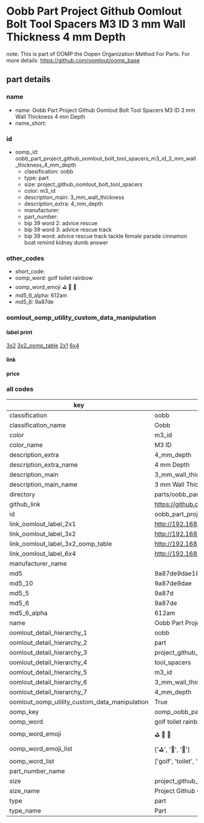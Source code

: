 # Oobb Part Project Github Oomlout Bolt Tool Spacers M3 ID 3 mm Wall Thickness 4 mm Depth  

note: This is part of OOMP the Oopen Organization Method For Parts. For more details: https://github.com/oomlout/oomp_base

##  part details
  







### name
* name: Oobb Part Project Github Oomlout Bolt Tool Spacers M3 ID 3 mm Wall Thickness 4 mm Depth
* name_short: 
### id
* oomp_id: oobb_part_project_github_oomlout_bolt_tool_spacers_m3_id_3_mm_wall_thickness_4_mm_depth
  * classification: oobb
  * type: part
  * size: project_github_oomlout_bolt_tool_spacers
  * color: m3_id
  * description_main: 3_mm_wall_thickness
  * description_extra: 4_mm_depth
  * manufacturer: 
  * part_number: 
  * bip 39 word 2: advice rescue
  * bip 39 word 3: advice rescue track
  * bip 39 word: advice rescue track tackle female parade cinnamon boat remind kidney dumb answer

### other_codes
* short_code: 
* oomp_word: golf toilet rainbow
* oomp_word_emoji :golf: :toilet: :rainbow:
* md5_6_alpha: 612am
* md5_6: 9a87de






### oomlout_oomp_utility_custom_data_manipulation
#### label print
[3x2](http://192.168.1.245:1112/?label=oomp%20612am)
[3x2_oomp_table](http://192.168.1.108:1112/?label=oomp%20612am)
[2x1](http://192.168.1.242:1112/?label=oomp%20612am)
[6x4](http://192.168.1.55:1112/?label=oomp%20612am)    

#### link

                              

#### price







### all codes 
| key | value |  
| --- | --- |  
| classification | oobb |  
| classification_name | Oobb |  
| color | m3_id |  
| color_name | M3 ID |  
| description_extra | 4_mm_depth |  
| description_extra_name | 4 mm Depth |  
| description_main | 3_mm_wall_thickness |  
| description_main_name | 3 mm Wall Thickness |  
| directory | parts/oobb_part_project_github_oomlout_bolt_tool_spacers_m3_id_3_mm_wall_thickness_4_mm_depth |  
| github_link | https://github.com/oomlout/oomlout_oomp_part_src/tree/main/parts/oobb_part_project_github_oomlout_bolt_tool_spacers_m3_id_3_mm_wall_thickness_4_mm_depth |  
| id | oobb_part_project_github_oomlout_bolt_tool_spacers_m3_id_3_mm_wall_thickness_4_mm_depth |  
| link_oomlout_label_2x1 | http://192.168.1.242:1112/?label=oomp%20612am |  
| link_oomlout_label_3x2 | http://192.168.1.245:1112/?label=oomp%20612am |  
| link_oomlout_label_3x2_oomp_table | http://192.168.1.108:1112/?label=oomp%20612am |  
| link_oomlout_label_6x4 | http://192.168.1.55:1112/?label=oomp%20612am |  
| manufacturer_name |  |  
| md5 | 9a87de9dae18c522802a7dd1cd2dc820 |  
| md5_10 | 9a87de9dae |  
| md5_5 | 9a87d |  
| md5_6 | 9a87de |  
| md5_6_alpha | 612am |  
| name | Oobb Part Project Github Oomlout Bolt Tool Spacers M3 ID 3 mm Wall Thickness 4 mm Depth |  
| oomlout_detail_hierarchy_1 | oobb |  
| oomlout_detail_hierarchy_2 | part |  
| oomlout_detail_hierarchy_3 | project_github_bolt |  
| oomlout_detail_hierarchy_4 | tool_spacers |  
| oomlout_detail_hierarchy_5 | m3_id |  
| oomlout_detail_hierarchy_6 | 3_mm_wall_thickness |  
| oomlout_detail_hierarchy_7 | 4_mm_depth |  
| oomlout_oomp_utility_custom_data_manipulation | True |  
| oomp_key | oomp_oobb_part_project_github_oomlout_bolt_tool_spacers_m3_id_3_mm_wall_thickness_4_mm_depth |  
| oomp_word | golf toilet rainbow |  
| oomp_word_emoji | :golf: :toilet: :rainbow: |  
| oomp_word_emoji_list | [':golf:', ':toilet:', ':rainbow:'] |  
| oomp_word_list | ['golf', 'toilet', 'rainbow'] |  
| part_number_name |  |  
| size | project_github_oomlout_bolt_tool_spacers |  
| size_name | Project Github Oomlout Bolt Tool Spacers |  
| type | part |  
| type_name | Part |  
